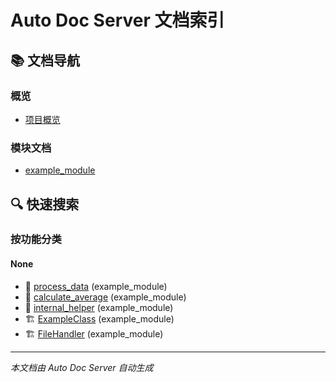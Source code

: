 # Auto Doc Server 文档索引

## 📚 文档导航

### 概览
- [项目概览](./overview.md)

### 模块文档

- [example_module](./example_module.md)

## 🔍 快速搜索

### 按功能分类

#### None

- 🔧 [process_data](./example_module.md#process_data) (example_module)
- 🔧 [calculate_average](./example_module.md#calculate_average) (example_module)
- 🔧 [internal_helper](./example_module.md#internal_helper) (example_module)
- 🏗️ [ExampleClass](./example_module.md#exampleclass) (example_module)
- 🏗️ [FileHandler](./example_module.md#filehandler) (example_module)


---

*本文档由 Auto Doc Server 自动生成*
 